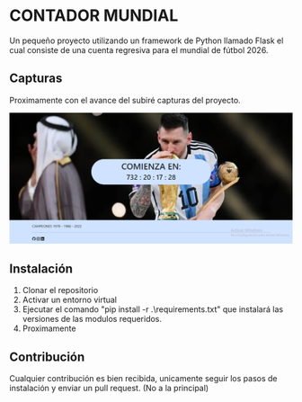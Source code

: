 # CONTADOR MUNDIAL

Un pequeño proyecto utilizando un framework de Python llamado Flask el cual consiste de una cuenta regresiva para el mundial de fútbol 2026.


## Capturas
Proximamente con el avance del subiré capturas del proyecto.

![App Screenshot](./app/static/images/screen.png)


## Instalación

1. Clonar el repositorio 
2. Activar un entorno virtual 
3. Ejecutar el comando "pip install -r .\requirements.txt" que instalará las versiones de las modulos requeridos.
4. Proximamente

    
## Contribución

Cualquier contribución es bien recibida, unicamente seguir los pasos de instalación y enviar un pull request.
(No a la principal)

